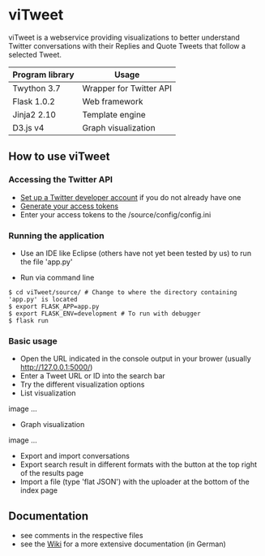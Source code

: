 # viTweet

viTweet is a webservice providing visualizations to better understand Twitter conversations with their Replies and Quote Tweets that follow a selected Tweet.

| Program library | Usage |
| --- | --- |
| Twython 3.7 | Wrapper for Twitter API |
| Flask 1.0.2 | Web framework |
| Jinja2 2.10 | Template engine |
| D3.js v4 | Graph visualization |


## How to use viTweet

### Accessing the Twitter API

* [Set up a Twitter developer account](https://developer.twitter.com/en/apply) if you do not already have one
* [Generate your access tokens](https://developer.twitter.com/en/docs/basics/authentication/guides/access-tokens.html)
* Enter your access tokens to the /source/config/config.ini

### Running the application
* Use an IDE like Eclipse (others have not yet been tested by us) to run the file 'app.py'

* Run via command line
```shell
$ cd viTweet/source/ # Change to where the directory containing 'app.py' is located
$ export FLASK_APP=app.py
$ export FLASK_ENV=development # To run with debugger
$ flask run
```

### Basic usage
* Open the URL indicated in the console output in your brower (usually http://127.0.0.1:5000/)
* Enter a Tweet URL or ID into the search bar
* Try the different visualization options
 * List visualization
 
image ...
 * Graph visualization
 
image ...
* Export and import conversations
 * Export search result in different formats with the button at the top right of the results page
 * Import a file (type 'flat JSON') with the uploader at the bottom of the index page

## Documentation
* see comments in the respective files
* see the [Wiki](https://github.com/ashtree4711/viTweet/wiki) for a more extensive documentation (in German)
